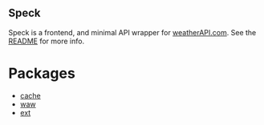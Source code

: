 Speck
-----
Speck is a frontend, and minimal API wrapper for [weatherAPI.com](https://www.weatherapi.com/). See the [README](../README.txt) for more info.

# Packages
- [cache](cache/cache.md)
- [waw](waw/waw.md)
- [ext](ext/ext.md)